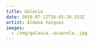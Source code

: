 ```yaml
---
title: Galaxia
date: 2019-07-12T16:45:24.533Z
artist: Aldana Vazquez
images:
  - /img/galaxia.-acuarela..jpg
---
```


